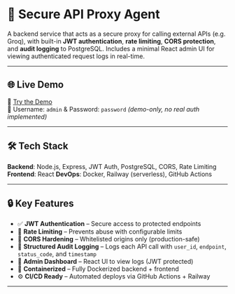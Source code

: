 # 🔐 Secure API Proxy Agent

A backend service that acts as a secure proxy for calling external APIs (e.g. Groq), with built-in **JWT authentication**, **rate limiting**, **CORS protection**, and **audit logging** to PostgreSQL. Includes a minimal React admin UI for viewing authenticated request logs in real-time.

---

## 🌐 Live Demo

🔗 [Try the Demo](https://secure-api-proxy-88s6896k2-david-chois-projects-b14146ce.vercel.app/)  
🧪 Username: `admin` & Password: `password` *(demo-only, no real auth implemented)*

---

## 🛠️ Tech Stack

**Backend**: Node.js, Express, JWT Auth, PostgreSQL, CORS, Rate Limiting  
**Frontend**: React
**DevOps**: Docker, Railway (serverless), GitHub Actions

---

## 🔒 Key Features

- ✅ **JWT Authentication** – Secure access to protected endpoints
- 🚦 **Rate Limiting** – Prevents abuse with configurable limits
- 🔄 **CORS Hardening** – Whitelisted origins only (production-safe)
- 📝 **Structured Audit Logging** – Logs each API call with `user_id`, `endpoint`, `status_code`, and `timestamp`
- 🧾 **Admin Dashboard** – React UI to view logs (JWT protected)
- 🐳 **Containerized** – Fully Dockerized backend + frontend
- ⚙️ **CI/CD Ready** – Automated deploys via GitHub Actions + Railway

---
